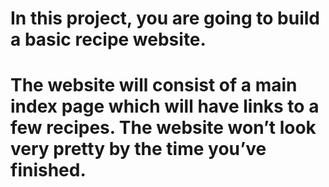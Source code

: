 # In this project, you are going to build a basic recipe website.

# The website will consist of a main index page which will have links to a few recipes. The website won’t look very pretty by the time you’ve finished. 

